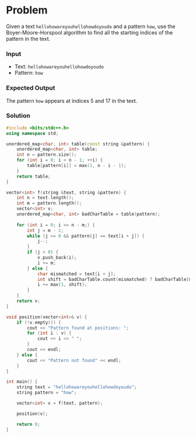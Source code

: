 # Problem

Given a text `hellohowareyouhellohowdoyoudo` and a pattern `how`, use the Boyer-Moore-Horspool algorithm to find all the starting indices of the pattern in the text.


### Input
- Text: `hellohowareyouhellohowdoyoudo`
- Pattern: `how`

### Expected Output
The pattern `how` appears at indices 5 and 17 in the text.

### Solution

```cpp
#include <bits/stdc++.h>
using namespace std;

unordered_map<char, int> table(const string &pattern) {
    unordered_map<char, int> table;
    int n = pattern.size();
    for (int i = 0; i < n - 1; ++i) {
        table[pattern[i]] = max(1, n - i - 1);
    }
    return table;
}

vector<int> f(string &text, string &pattern) {
    int n = text.length();
    int m = pattern.length();
    vector<int> v;
    unordered_map<char, int> badCharTable = table(pattern);
    
    for (int i = 0; i <= n - m;) {
        int j = m - 1;
        while (j >= 0 && pattern[j] == text[i + j]) {
            j--;
        }
        if (j < 0) {
            v.push_back(i);
            i += m;
        } else {
            char mismatched = text[i + j];
            int shift = badCharTable.count(mismatched) ? badCharTable[mismatched] : m;
            i += max(1, shift);
        }
    }
    return v;
}

void position(vector<int>& v) {
    if (!v.empty()) {
        cout << "Pattern found at positions: ";
        for (int i : v) {
            cout << i << " ";
        }
        cout << endl;
    } else {
        cout << "Pattern not found" << endl;
    }
}

int main() {
    string text = "hellohowareyouhellohowdoyoudo";
    string pattern = "how";

    vector<int> v = f(text, pattern);

    position(v);

    return 0;
}
